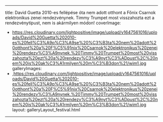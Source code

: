 
---
title: David Guetta 2010-es fellépése óta nem adott otthont a Főnix Csarnok elektronikus zenei rendezvénynek. Timmy Trumpet most visszahozta ezt a rendezvénytípust, nem is akármilyen módon!
coverImage:
  - https://res.cloudinary.com/lightpositive/image/upload/v1647561016/uploads/David%20Guetta%202010-es%20fell%C3%A9p%C3%A9se%20%C3%B3ta%20nem%20adott%20otthont%20a%20F%C5%91nix%20Csarnok%20elektronikus%20zenei%20rendezv%C3%A9nynek.%20Timmy%20Trumpet%20most%20visszahozta%20ezt%20a%20rendezv%C3%A9nyt%C3%ADpust%2C%20nem%20is%20ak%C3%A1rmilyen%20m%C3%B3don%21/wim1.jpg
galleryImages:
   - ,https://res.cloudinary.com/lightpositive/image/upload/v1647561016/uploads/David%20Guetta%202010-es%20fell%C3%A9p%C3%A9se%20%C3%B3ta%20nem%20adott%20otthont%20a%20F%C5%91nix%20Csarnok%20elektronikus%20zenei%20rendezv%C3%A9nynek.%20Timmy%20Trumpet%20most%20visszahozta%20ezt%20a%20rendezv%C3%A9nyt%C3%ADpust%2C%20nem%20is%20ak%C3%A1rmilyen%20m%C3%B3don%21/wim1.jpg
layout: galleryLayout_festival.html
---

